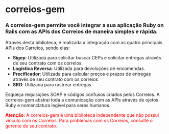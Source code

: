 <h1>correios-gem</h1>
<h3>A correios-gem permite você integrar a sua aplicação Ruby on Rails com as APIs dos Correios de maneira simples e rápida.</h3>

<p>Através desta biblioteca, é realizada a integração com as quatro principais APIs dos Carreios, sendo elas:</p>
<ul>
  <li><strong>Sigep</strong>: Utilizada para solicitar buscar CEPs e solicitar entregas através de seu contrato com os correios.</li>
  <li><strong>Logística Reversa</strong>: Utilizada para devoluções de encomendas.</li>
  <li><strong>Precificador</strong>: Utilizada para calcular preços e prazos de entregas através de seu contrato com os correios</li>
  <li><strong>SRO</strong>: Utilizada para rastrear entregas.</li>
</ul>

<p>Esqueça requisições SOAP e códigos confusos criados pelos Correios. A correios-gem abstrai toda a comunicação com as APIs através de ojetos Ruby e nomenclatura legível para seres humanos.</p>

<p style="color:red;"><strong>Atenção</strong>: A correios-gem é uma biblioteca independente que não possui vínculo com os Correios. Para problemas com os Correios, consulte o gerente de seu contrato.</p>
